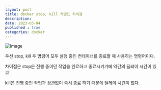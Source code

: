 ```yaml
---
layout: post
title: docker stop, kill 커맨드 차이점
description: 
date: 2023-03-04
published : true
categories: docker
---
```


![image](https://user-images.githubusercontent.com/18201794/222878453-b7bf2795-5f77-4fe5-bac9-c7c9095682d4.png)

우선 stop, kill 두 명령어 모두 실행 중인 컨테이너를 종료할 때 사용하는 명령어이다.

차이점은 stop은 진행 중이던 작업을 완료하고 종료시키기에 약간의 딜레이 시간이 있고

kill은 진행 중인 작업과 상관없이 즉시 종료 하기 때문에 딜레이 시간이 없다.


